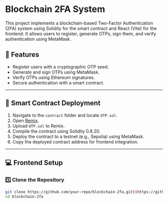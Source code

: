 # Blockchain 2FA System

This project implements a blockchain-based Two-Factor Authentication (2FA) system using Solidity for the smart contract and React (Vite) for the frontend. It allows users to register, generate OTPs, sign them, and verify authentication using MetaMask.

## 🚀 Features
- Register users with a cryptographic OTP seed.
- Generate and sign OTPs using MetaMask.
- Verify OTPs using Ethereum signatures.
- Secure authentication with a smart contract.

---

## 📜 Smart Contract Deployment

1. Navigate to the `contract` folder and locate `OTP.sol`.
2. Open [Remix](https://remix.ethereum.org/).
3. Upload `OTP.sol` to Remix.
4. Compile the contract using Solidity 0.8.20.
5. Deploy the contract to a testnet (e.g., Sepolia) using MetaMask.
6. Copy the deployed contract address for frontend integration.

---

## 💻 Frontend Setup

### 1️⃣ Clone the Repository
```sh
git clone https://github.com/your-repo/blockchain-2fa.git](https://github.com/rakshit-singh1/decentralized-otp-verification.git
cd blockchain-2fa
